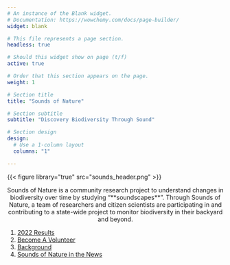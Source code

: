 ```yaml
---
# An instance of the Blank widget.
# Documentation: https://wowchemy.com/docs/page-builder/
widget: blank

# This file represents a page section.
headless: true

# Should this widget show on page (t/f)
active: true

# Order that this section appears on the page.
weight: 1

# Section title
title: "Sounds of Nature"

# Section subtitle
subtitle: "Discovery Biodiversity Through Sound"

# Section design
design:
  # Use a 1-column layout
  columns: "1"

---
```


{{< figure library="true" src="sounds_header.png" >}}

<p style="text-align: center;">Sounds of Nature is a community research project to understand changes in biodiversity over time by studying “**soundscapes**”. Through Sounds of Nature, a team of researchers and citizen scientists are participating in and contributing to a state-wide project to monitor biodiversity in their backyard and beyond.</p>

1. [2022 Results](#results)    
2. [Become A Volunteer](#volunteer)    
3. [Background](#background)    
4. [Sounds of Nature in the News](#news)    
